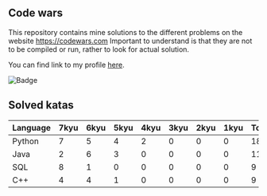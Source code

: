 ## Code wars

This repository contains mine solutions to the different problems on the website https://codewars.com
Important to understand is that they are not to be compiled or run, rather to look for actual solution.

You can find link to my profile [here](https://www.codewars.com/users/Symbios).


![Badge](https://www.codewars.com/users/Symbios/badges/large)

## Solved katas

| Language      | 7kyu          | 6kyu          | 5kyu          | 4kyu          | 3kyu          | 2kyu          | 1kyu          | Total         |
| ------------- | ------------- | ------------- | ------------- | ------------- | ------------- | ------------- | ------------- | ------------- |
| Python        | 7             | 5             | 4             | 2             | 0             | 0             | 0             | 18            | 
| Java          | 2             | 6             | 3             | 0             | 0             | 0             | 0             | 11            | 
| SQL           | 8             | 1             | 0             | 0             | 0             | 0             | 0             | 9             | 
| C++           | 4             | 4             | 1             | 0             | 0             | 0             | 0             | 9             | 